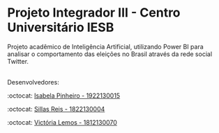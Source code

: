 # Projeto Integrador III - Centro Universitário IESB

Projeto acadêmico de Inteligência Artificial, utilizando Power BI para analisar o comportamento das eleições no Brasil através da rede social Twitter.

<br>
Desenvolvedores:
<p align="justify"> :octocat: <a href="https://github.com/IsabelaPinheiro"> Isabela Pinheiro - 1922130015 </a> </p>
<p align="justify"> :octocat: <a href="https://github.com/SillasReis"> Sillas Reis - 1822130004 </a> </p>
<p align="justify"> :octocat: <a href="https://github.com/lemosvictoria"> Victória Lemos - 1812130070 </a> </p>
